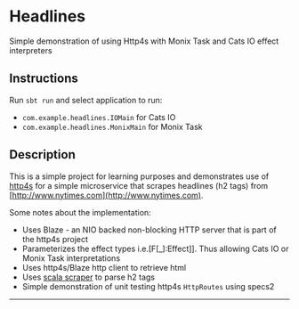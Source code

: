 # Headlines
Simple demonstration of using Http4s with Monix Task and Cats IO effect interpreters

## Instructions
Run `sbt run` and select application to run:
* `com.example.headlines.IOMain` for Cats IO
* `com.example.headlines.MonixMain` for Monix Task

## Description
This is a simple project for learning purposes and demonstrates use of [http4s](https://http4s.org/) for a simple microservice that 
scrapes headlines (h2 tags) from [http://www.nytimes.com](http://www.nytimes.com).

Some notes about the implementation:
* Uses Blaze - an NIO backed non-blocking HTTP server that is part of the http4s project
* Parameterizes the effect types i.e.\[F\[_\]:Effect\]\].  Thus allowing Cats IO or Monix Task interpretations
* Uses http4s/Blaze http client to retrieve html
* Uses [scala scraper](https://github.com/ruippeixotog/scala-scraper) to parse h2 tags
* Simple demonstration of unit testing http4s `HttpRoutes` using specs2 
****